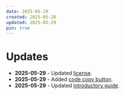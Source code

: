 ```yaml
---
date: 2025-05-29
created: 2025-05-28
updated: 2025-05-29
pin: true
---
```


# Updates

- **2025-05-29** - Updated [license](https://squidfunk.github.io/mkdocs-material/reference/code-blocks/#code-copy-button).
- **2025-05-29** - Added [code copy button](https://squidfunk.github.io/mkdocs-material/reference/code-blocks/#code-copy-button).
- **2025-05-29** - Updated [introductory guide](https://therepos.github.io/mkdocs/about/).